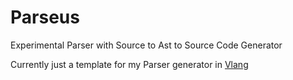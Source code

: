 # Parseus
Experimental Parser with Source to Ast to Source Code Generator

Currently just a template for my Parser generator in [Vlang](https://www.github.com/vlang/v)
